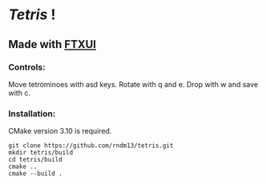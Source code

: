 # _Tetris_ !
## Made with [FTXUI]
### Controls:
Move tetrominoes with asd keys.
Rotate with q and e.
Drop with w and save with c.
### Installation:
CMake version 3.10 is required.
```
git clone https://github.com/rndm13/tetris.git
mkdir tetris/build
cd tetris/build
cmake ..
cmake --build .
```

[FTXUI]:<https://github.com/ArthurSonzogni/FTXUI>

